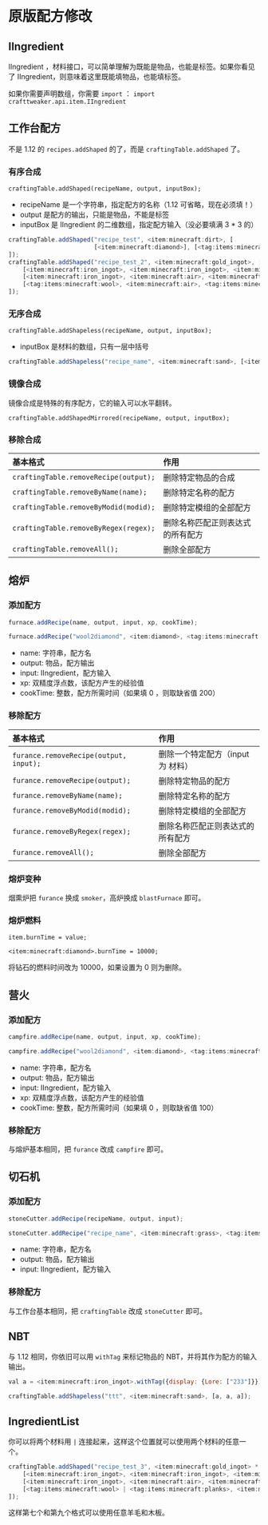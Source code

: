 # 原版配方修改

## IIngredient

IIngredient ，材料接口，可以简单理解为既能是物品，也能是标签。如果你看见了 IIngredient，则意味着这里既能填物品，也能填标签。

如果你需要声明数组，你需要 `import` ： `import crafttweaker.api.item.IIngredient`

## 工作台配方

不是 1.12 的 `recipes.addShaped` 的了，而是 `craftingTable.addShaped` 了。

### 有序合成

`craftingTable.addShaped(recipeName, output, inputBox);`

* recipeName 是一个字符串，指定配方的名称（1.12 可省略，现在必须填！）
* output 是配方的输出，只能是物品，不能是标签
* inputBox 是 IIngredient 的二维数组，指定配方输入（没必要填满 3 \* 3 的）

```javascript
craftingTable.addShaped("recipe_test", <item:minecraft:dirt>, [
                        [<item:minecraft:diamond>], [<tag:items:minecraft:wool>]
]);
craftingTable.addShaped("recipe_test_2", <item:minecraft:gold_ingot>, [
    [<item:minecraft:iron_ingot>, <item:minecraft:iron_ingot>, <item:minecraft:iron_ingot>],
    [<item:minecraft:iron_ingot>, <item:minecraft:air>, <item:minecraft:iron_ingot>],
    [<tag:items:minecraft:wool>, <item:minecraft:air>, <tag:items:minecraft:wool>]
]);
```

### 无序合成

`craftingTable.addShapeless(recipeName, output, inputBox);`

* inputBox 是材料的数组，只有一层中括号

```javascript
craftingTable.addShapeless("recipe_name", <item:minecraft:sand>, [<item:minecraft:diamond>, <tag:items:minecraft:planks>]
```

### 镜像合成

镜像合成是特殊的有序配方，它的输入可以水平翻转。

`craftingTable.addShapedMirrored(recipeName, output, inputBox);`

### 移除合成

| 基本格式 | 作用 |
| :--- | :--- |
| `craftingTable.removeRecipe(output);` | 删除特定物品的合成 |
| `craftingTable.removeByName(name);` | 删除特定名称的配方 |
| `craftingTable.removeByModid(modid);` | 删除特定模组的全部配方 |
| `craftingTable.removeByRegex(regex);` | 删除名称匹配正则表达式的所有配方 |
| `craftingTable.removeAll();` | 删除全部配方 |

## 熔炉

### 添加配方

```javascript
furnace.addRecipe(name, output, input, xp, cookTime);

furnace.addRecipe("wool2diamond", <item:diamond>, <tag:items:minecraft:wool>, 1.0, 0);
```

* name: 字符串，配方名
* output: 物品，配方输出
* input: IIngredient，配方输入
* xp: 双精度浮点数，该配方产生的经验值
* cookTime: 整数，配方所需时间（如果填 0 ，则取缺省值 200）

### 移除配方

| 基本格式 | 作用 |
| :--- | :--- |
| `furance.removeRecipe(output, input);` | 删除一个特定配方（input 为 材料） |
| `furance.removeRecipe(output);` | 删除特定物品的配方 |
| `furance.removeByName(name);` | 删除特定名称的配方 |
| `furance.removeByModid(modid);` | 删除特定模组的全部配方 |
| `furance.removeByRegex(regex);` | 删除名称匹配正则表达式的所有配方 |
| `furance.removeAll();` | 删除全部配方 |

### 熔炉变种

烟熏炉把 `furance` 换成 `smoker`，高炉换成 `blastFurnace` 即可。

### 熔炉燃料

`item.burnTime = value;`

`<item:minecraft:diamond>.burnTime = 10000;`

将钻石的燃料时间改为 10000，如果设置为 0 则为删除。

## 营火

### 添加配方

```javascript
campfire.addRecipe(name, output, input, xp, cookTime);

campfire.addRecipe("wool2diamond", <item:diamond>, <tag:items:minecraft:wool>, 1.0, 0);
```

* name: 字符串，配方名
* output: 物品，配方输出
* input: IIngredient，配方输入
* xp: 双精度浮点数，该配方产生的经验值
* cookTime: 整数，配方所需时间（如果填 0 ，则取缺省值 100）

### 移除配方

与熔炉基本相同，把 `furance` 改成 `campfire` 即可。

## 切石机

### 添加配方

```javascript
stoneCutter.addRecipe(recipeName, output, input);

stoneCutter.addRecipe("recipe_name", <item:minecraft:grass>, <tag:items:minecraft:wool>);
```

* name: 字符串，配方名
* output: 物品，配方输出
* input: IIngredient，配方输入

### 移除配方

与工作台基本相同，把 `craftingTable` 改成 `stoneCutter` 即可。

## NBT

与 1.12 相同，你依旧可以用 `withTag` 来标记物品的 NBT，并将其作为配方的输入输出。

```javascript
val a = <item:minecraft:iron_ingot>.withTag({display: {Lore: ["233"]}});

craftingTable.addShapeless("ttt", <item:minecraft:sand>, [a, a, a]);
```

## IngredientList

你可以将两个材料用 `|` 连接起来，这样这个位置就可以使用两个材料的任意一个。

```javascript
craftingTable.addShaped("recipe_test_3", <item:minecraft:gold_ingot> * 2, [
    [<item:minecraft:iron_ingot>, <item:minecraft:iron_ingot>, <item:minecraft:iron_ingot>],
    [<item:minecraft:iron_ingot>, <item:minecraft:air>, <item:minecraft:iron_ingot>],
    [<tag:items:minecraft:wool> | <tag:items:minecraft:planks>, <item:minecraft:air>, <tag:items:minecraft:wool> | <tag:items:minecraft:planks>]
]);
```

这样第七个和第九个格式可以使用任意羊毛和木板。

